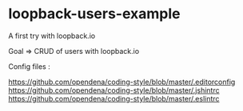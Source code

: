 # loopback-users-example

A first try with loopback.io

Goal => CRUD of users with loopback.io

Config files : 

https://github.com/opendena/coding-style/blob/master/.editorconfig
https://github.com/opendena/coding-style/blob/master/.jshintrc
https://github.com/opendena/coding-style/blob/master/.eslintrc
